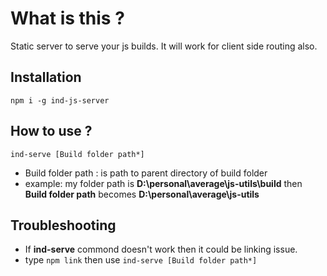 # What is this ?

Static server to serve your js builds. It will work for client side routing also.

## Installation

`npm i -g ind-js-server`

## How to use ?

```
ind-serve [Build folder path*]
```

* Build folder path : is path to parent directory of build folder
* example: my folder path is **D:\personal\average\js-utils\build** then **Build folder path** becomes 
 **D:\personal\average\js-utils**

## Troubleshooting

* If **ind-serve** commond doesn't work then it could be linking issue.
* type `npm link` then use `ind-serve [Build folder path*]`
